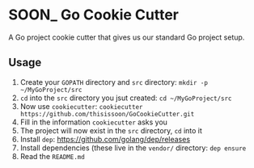 # SOON\_ Go Cookie Cutter

A Go project cookie cutter that gives us our standard Go project setup.

## Usage

1. Create your `GOPATH` directory and `src` directory: `mkdir -p ~/MyGoProject/src`
2. `cd` into the `src` directory you jsut created: `cd ~/MyGoProject/src`
3. Now use `cookiecutter`: `cookiecutter https://github.com/thisissoon/GoCookieCutter.git`
4. Fill in the information `cookiecutter` asks you
5. The project will now exist in the `src` directory, `cd` into it
6. Install `dep`: https://github.com/golang/dep/releases
7. Install dependencies (these live in the `vendor/` directory: `dep ensure`
8. Read the `README.md`
